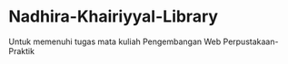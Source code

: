 # Nadhira-Khairiyyal-Library
Untuk memenuhi tugas mata kuliah Pengembangan Web Perpustakaan-Praktik
